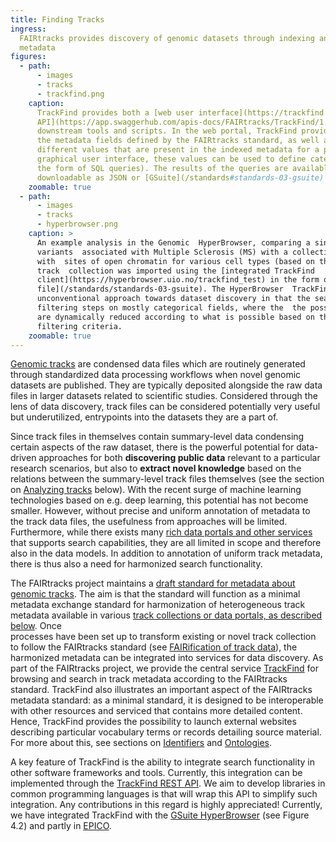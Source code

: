 ```yaml
---
title: Finding Tracks
ingress:
  FAIRtracks provides discovery of genomic datasets through indexing and search of harmonized track
  metadata
figures:
  - path:
      - images
      - tracks
      - trackfind.png
    caption:
      TrackFind provides both a [web user interface](https://trackfind.elixir.no) as well a [REST
      API](https://app.swaggerhub.com/apis-docs/FAIRtracks/TrackFind/1.0.0) to allow access by
      downstream tools and scripts. In the web portal, TrackFind provides a categorical browser of
      the metadata fields defined by the FAIRtracks standard, as well as complete lists of the
      different values that are present in the indexed metadata for a particular field. Through the
      graphical user interface, these values can be used to define categorical search queries (in
      the form of SQL queries). The results of the queries are available for browsing or
      downloadable as JSON or [GSuite](/standards#standards-03-gsuite) formats.
    zoomable: true
  - path:
      - images
      - tracks
      - hyperbrowser.png
    caption: >
      An example analysis in the Genomic  HyperBrowser, comparing a single set of
      variants  associated with Multiple Sclerosis (MS) with a collection of tracks from BLUEPRINT
      with  sites of open chromatin for various cell types (based on the DNaseI HS assay). This
      track  collection was imported using the [integrated TrackFind
      client](https://hyperbrowser.uio.no/trackfind_test) in the form of a [GSuite metadata
      file](/standards/standards-03-gsuite). The HyperBrowser  TrackFind client tool illustrates a
      unconventional approach towards dataset discovery in that the search consists of a series of
      filtering steps on mostly categorical fields, where the  the possible values to choose from
      are dynamically reduced according to what is possible based on the previously selected
      filtering criteria.
    zoomable: true
---
```


[Genomic tracks](#tracks-01-genomic-tracks) are condensed data files which are routinely generated
through standardized data processing workflows when novel genomic datasets are published. They are
typically deposited alongside the raw data files in larger datasets related to scientific studies.
Considered through the lens of data discovery, track files can be considered potentially very useful
but underutilized, entrypoints into the datasets they are a part of.

<ui-quote-text
:quote='"Considered through the lens of data discovery, track files can be considered potentially very useful — but underutilized — entrypoints into the datasets they are a part of.  "'>
</ui-quote-text>

Since track files in themselves contain summary-level data condensing certain aspects of the raw
dataset, there is the powerful potential for data-driven approaches for both **discovering public
data** relevant to a particular research scenarios, but also to **extract novel knowledge** based on
the relations between the summary-level track files themselves (see the section on
[Analyzing tracks](#tracks-05-analyzing-tracks) below). With the recent surge of machine learning
technologies based on e.g. deep learning, this potential has not become smaller. However, without
precise and uniform annotation of metadata to the track data files, the usefulness from approaches
will be limited. Furthermore, while there exists many
[rich data portals and other services](#tracks-03-track-collections) that supports search
capabilities, they are all limited in scope and therefore also in the data models. In addition to
annotation of uniform track metadata, there is thus also a need for harmonized search functionality.

The FAIRtracks project maintains a
[draft standard for metadata about genomic tracks](/standards#standards-01-fairtracks). The aim is
that the standard will function as a minimal metadata exchange standard for harmonization of
heterogeneous track metadata available in various
[track collections or data portals, as described below](#tracks-03-track-collections). Once  
processes have been set up to transform existing or novel track collection to follow the FAIRtracks
standard (see [FAIRification of track data](#fair-01-fair-data-fairtracks)), the harmonized metadata
can be integrated into services for data discovery. As part of the FAIRtracks project, we provide
the central service [TrackFind](services/#services-04-trackfind) for browsing and search in track
metadata according to the FAIRtracks standard. TrackFind also illustrates an important aspect of the
FAIRtracks metadata standard\: as a minimal standard, it is designed to be interoperable with other
resources and serviced that contains more detailed content. Hence, TrackFind provides the
possibility to launch external websites describing particular vocabulary terms or records detailing
source material. For more about this, see sections on [Identifiers](/fair/#fair-03-identifiers) and
[Ontologies](/fair/#fair-04-ontologies).

A key feature of TrackFind is the ability to integrate search functionality in other software
frameworks and tools. Currently, this integration can be implemented through the
[TrackFind REST API](https://app.swaggerhub.com/apis-docs/FAIRtracks/TrackFind/1.0.0). We aim to
develop libraries in common programming languages is that will wrap this API to simplify such
integration. Any contributions in this regard is highly appreciated! Currently, we have integrated
TrackFind with the [GSuite HyperBrowser](/services#services-05-hyperbrowser) (see Figure 4.2) and
partly in [EPICO](/services#services-07-epico).
